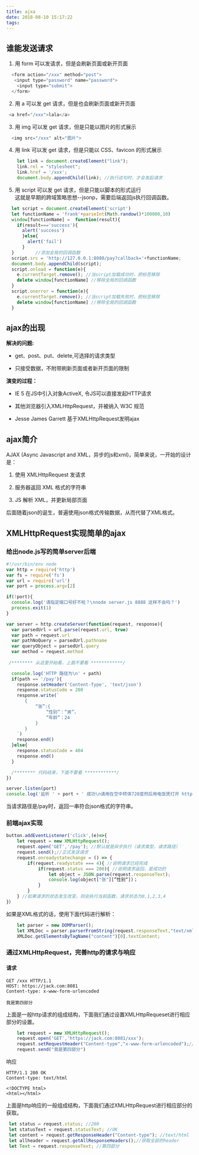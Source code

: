 ```yaml
---
title: ajxa
date: 2018-08-10 15:17:22
tags:
---
```


## 谁能发送请求
1. 用 form 可以发请求，但是会刷新页面或新开页面<br>
``` javascript
  <form action="/xxx" method="post">
   <input type="password" name="password">
    <input type="submit">
  </form>
```
2. 用 a 可以发 get 请求，但是也会刷新页面或新开页面<br>
``` javascript
 <a href="/xxx">lala</a>
```
3. 用 img 可以发 get 请求，但是只能以图片的形式展示<br>
``` javascript
  <img src="/xxx" alt="图片">
```
4. 用 link 可以发 get 请求，但是只能以 CSS、favicon 的形式展示<br>
``` javascript
    let link = document.createElement("link");
    link.rel = "stylesheet";
    link.href = '/xxx';
    document.body.appendChild(link); //执行这句时，才会发起请求
```
5. 用 script 可以发 get 请求，但是只能以脚本的形式运行<br>
这就是早期的跨域策略思想--jsonp，需要后端返回js执行回调函数。
``` javascript
  let script = document.createElement('script')
  let functionName = 'frank'+parseInt(Math.randow()*100000,10)
  window[functionName] =  function(result){
    if(result==='success'){
      alert('success')
      }else{
        alert('fail')
      }
  }        //添加全局的回调函数
  script.src = 'http://127.0.0.1:8080/pay?callback='+functionName;
  document.body.appendChild(script);
  script.onload = function(e){
    e.currentTarget.remove(); //当script加载成功时，把标签移除
    delete window[functionName] //移除全局的回调函数
  }
  script.onerror = function(e){
    e.currentTarget.remove(); //当script加载失败时，把标签移除
    delete window[functionName] //移除全局的回调函数      
  }
```

## ajax的出现

**解决的问题:**

+ get、post、put、delete,可选择的请求类型

+ 只接受数据，不附带刷新页面或者新开页面的限制

**演变的过程：**
+  IE 5 在JS中引入对象ActiveX, 令JS可以直接发起HTTP请求

+ 其他浏览器引入XMLHttpRequest，并被纳入 W3C 规范

+ Jesse James Garrett 基于XMLHttpRequest发明ajax

## ajax简介

AJAX (Async Javascript and XML，异步的js和xml)，简单来说，一开始的设计是：

1. 使用 XMLHttpRequest 发请求

2. 服务器返回 XML 格式的字符串

3. JS 解析 XML，并更新局部页面

后面随着json的诞生，普遍使用json格式传输数据，从而代替了XML格式。

## XMLHttpRequest实现简单的ajax

### 给出node.js写的简单server后端
``` javascript
#!/usr/bin/env node
var http = require('http')
var fs = require('fs')
var url = require('url')
var port = process.argv[2]

if(!port){
  console.log('请指定端口号好不啦？\nnode server.js 8888 这样不会吗？')
  process.exit(1)
}

var server = http.createServer(function(request, response){
  var parsedUrl = url.parse(request.url, true)
  var path = request.url 
  var pathNoQuery = parsedUrl.pathname
  var queryObject = parsedUrl.query
  var method = request.method
 
 /******** 从这里开始看，上面不要看 ************/

  console.log('HTTP 路径为\n' + path)
  if(path == '/pay'){
    response.setHeader('Content-Type', 'text/json')
    response.statusCode = 200 
    response.write(`
       {
           “张”:{
               “性别”：“男”，
               “年龄”：24
           }
       }
    `)
    response.end()
  }else{
    response.statusCode = 404
    response.end()
  }

  /******** 代码结束，下面不要看 ************/
})

server.listen(port)
console.log('监听 ' + port + ' 成功\n请用在空中转体720度然后用电饭煲打开 http://localhost:' + port)
```
当请求路径是/pay时，返回一串符合json格式的字符串。

### 前端ajax实现
``` javascript
button.addEventListener('click',(e)=>{
    let request = new XMLHttpRequest();
    request.open('GET','/pay'); //默认就是异步执行（请求类型，请求路径）
    request.send();//正式发送请求
    request.onreadystatechange = () => {
        if(request.readystate === 4){ //说明请求已经完成
            if(request.status === 200){ //说明请求返回，是成功的
                let object = JSON.parse(request.responseText); 
                console.log(object["张"][”性别“])；
            } 
        }
    } //如果请求的状态发生改变，则会执行当前函数，请求状态为0,1,2,3,4
}）
```
如果是XML格式的话，使用下面代码进行解析：
``` javascript
    let parser = new DOMParser();
    let XMLDoc = parser.parserFromString(request.responseText,"text/xml");
    XMLDoc.getElementsByTagName("content")[0].textContent;
```

### 通过XMLHttpRequest，完善http的请求与响应

#### 请求

``` http
GET /xxx HTTP/1.1
HOST: https://jack.com:8081
Content-type: x-www-form-urlencoded

我是第四部分
```
上面是一般http请求的组成结构，下面我们通过设置XMLHttpRequeset进行相应部分的设置。

``` javascript
    let request = new XMLHttpRequest();
    request.open('GET','https://jack.com:8081/xxx');
    request.setRequestHeader("Content-type","x-www-form-urlencoded");//header设置必须在open与send函数之间
    request.send("我是第四部分")
```
响应

``` http
HTTP/1.1 200 OK
Content-type: text/html

<!DOCTYPE html>
<html></html>
```
上面是http响应的一般组成结构，下面我们通过XMLHttpRequest进行相应部分的获取。

``` javascript 
 let status = request.status; //200
 let statusText = request.statusText; //OK
 let content = request.getResponseHeader("Content-type"); //text/html
 let allheader = request.getAllResponseHeaders();//获取全部的header 
 let Text = request.responseText; //第四部分
```